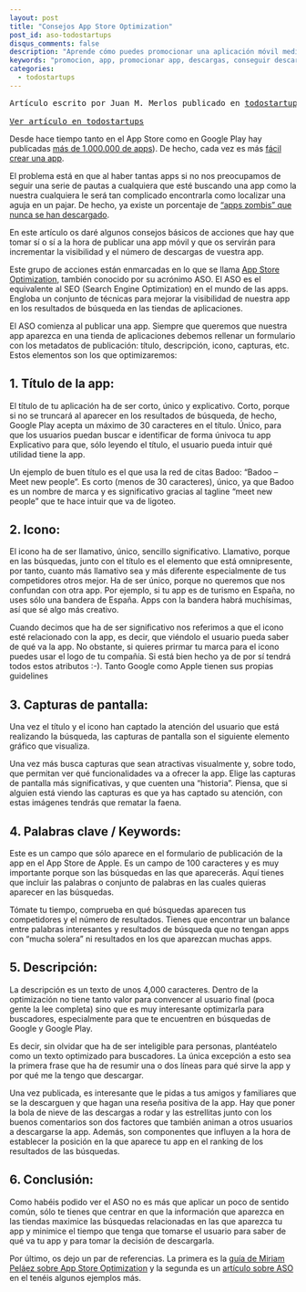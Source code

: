 ```yaml
---
layout: post
title: "Consejos App Store Optimization"
post_id: aso-todostartups
disqus_comments: false
description: "Aprende cómo puedes promocionar una aplicación móvil mediante App Store optimization"
keywords: "promocion, app, promocionar app, descargas, conseguir descargas" 
categories:
  - todostartups 
---
```



<pre>Artículo escrito por Juan M. Merlos publicado en <a href="http://www.todostartups.com">todostartups</a>

<a href="http://www.todostartups.com/bloggers/consejos-app-store-optimization-aso-el-seo-de-las-apps-by-adianteapps">Ver artículo en todostartups</a>
</pre>

Desde hace tiempo tanto en el App Store como en Google Play hay publicadas [más de 1.000.000 de apps](http://mashable.com/2013/10/22/apple-app-store-1-million/)). De hecho, cada vez es más [fácil crear una app](http://www.adianteapps.com/).

El problema está en que al haber tantas apps si no nos preocupamos de seguir una serie de pautas a cualquiera que esté buscando una app como la nuestra cualquiera le será tan complicado encontrarla como localizar una aguja en un pajar. De hecho, ya existe un porcentaje de [“apps zombis” que nunca se han descargado](http://appleinsider.com/articles/12/07/31/23_of_apples_ios_app_store_populated_by_zombie_apps_estimate_finds).

En este artículo os daré algunos consejos básicos de acciones que hay que tomar sí o sí a la hora de publicar una app móvil y que os servirán para incrementar la visibilidad y el número de descargas de vuestra app.

Este grupo de acciones están enmarcadas en lo que se llama [App Store Optimization](http://en.wikipedia.org/wiki/ASO), también conocido por su acrónimo ASO. El ASO es el equivalente al SEO (Search Engine Optimization) en el mundo de las apps. Engloba un conjunto de técnicas para mejorar la visibilidad de nuestra app en los resultados de búsqueda en las tiendas de aplicaciones.

El ASO comienza al publicar una app. Siempre que queremos que nuestra app aparezca en una tienda de aplicaciones debemos rellenar un formulario con los metadatos de publicación: título, descripción, icono, capturas, etc. Estos elementos son los que optimizaremos:

## 1. Título de la app:
El título de tu aplicación ha de ser corto, único y explicativo. Corto, porque si no se truncará al aparecer en los resultados de búsqueda, de hecho, Google Play acepta un máximo de 30 caracteres en el título. Único, para que los usuarios puedan buscar e identificar de forma únivoca tu app Explicativo para que, sólo leyendo el título, el usuario pueda intuir qué utilidad tiene la app.

Un ejemplo de buen título es el que usa la red de citas Badoo: “Badoo – Meet new people”. Es corto (menos de 30 caracteres), único, ya que Badoo es un nombre de marca y es significativo gracias al tagline “meet new people” que te hace intuir que va de ligoteo.

## 2. Icono:
El icono ha de ser llamativo, único, sencillo  significativo. Llamativo, porque en las búsquedas, junto con el título es el elemento que está omnipresente, por tanto, cuanto más llamativo sea y más diferente especialmente de tus competidores otros mejor.
Ha de ser único, porque no queremos que nos confundan con otra app. Por ejemplo, si tu app es de turismo en España, no uses sólo una bandera de España. Apps con la bandera habrá muchísimas, así que sé algo más creativo.

Cuando decimos que ha de ser significativo nos referimos a que el icono esté relacionado con la app, es decir, que viéndolo el usuario pueda saber de qué va la app. No obstante, si quieres prirmar tu marca para el icono puedes usar el logo de tu compañía. Si está bien hecho ya de por sí tendrá todos estos atributos :-). Tanto Google como Apple tienen sus propias guidelines

## 3. Capturas de pantalla:
Una vez el título y el icono han captado la atención del usuario que está realizando la búsqueda, las capturas de pantalla son el siguiente elemento gráfico que visualiza.

Una vez más busca capturas que sean atractivas visualmente y, sobre todo, que permitan ver qué funcionalidades va a ofrecer la app. Elige las capturas de pantalla más significativas, y que cuenten una “historia”. Piensa, que si alguien está viendo las capturas es que ya has captado su atención, con estas imágenes tendrás que rematar la faena.

## 4. Palabras clave / Keywords:
Este es un campo que sólo aparece en el formulario de publicación de la app en el App Store de Apple. Es un campo de 100 caracteres y es muy importante porque son las búsquedas en las que aparecerás. Aquí tienes que incluir las palabras o conjunto de palabras en las cuales quieras aparecer en las búsquedas.

Tómate tu tiempo, comprueba en qué búsquedas aparecen tus competidores y el número de resultados. Tienes que encontrar un balance entre palabras interesantes y resultados de búsqueda que no tengan apps con “mucha solera” ni resultados en los que aparezcan muchas apps.

## 5. Descripción:
La descripción es un texto de unos 4,000 caracteres. Dentro de la optimización no tiene tanto valor para convencer al usuario final (poca gente la lee completa) sino que es muy interesante optimizarla para buscadores, especialmente para que te encuentren en búsquedas de Google y Google Play.

Es decir, sin olvidar que ha de ser inteligible para personas, plantéatelo como un texto optimizado para buscadores. La única excepción a esto sea la primera frase que ha de resumir una o dos líneas para qué sirve la app y por qué me la tengo que descargar.

Una vez publicada, es interesante que le pidas a tus amigos y familiares que se la descarguen y que hagan una reseña positiva de la app. Hay que poner la bola de nieve de las descargas a rodar y las estrellitas junto con los buenos comentarios son dos factores que también animan a otros usuarios a descargarse la app. Además, son componentes que influyen a la hora de establecer la posición en la que aparece tu app en el ranking de los resultados de las búsquedas.

## 6. Conclusión:
Como habéis podido ver el ASO no es más que aplicar un poco de sentido común, sólo te tienes que centrar en que la información que aparezca en las tiendas maximice las búsquedas relacionadas en las que aparezca tu app y minimice el tiempo que tenga que tomarse el usuario para saber de qué va tu app y para tomar la decisión de descargarla.

Por último, os dejo un par de referencias. La primera es la [guía de Miriam Peláez sobre App Store Optimization](http://miriampelaez.com/aso-app-store-optimization/) y la segunda es un [artículo sobre ASO](http://www.adianteapps.es/blog/article/guia-app-store-optimization-como-conseguir-mas-descargas) en el tenéis algunos ejemplos más.